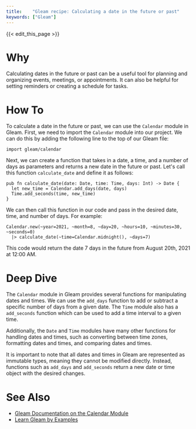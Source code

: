 ```yaml
---
title:    "Gleam recipe: Calculating a date in the future or past"
keywords: ["Gleam"]
---
```


{{< edit_this_page >}}

# Why

Calculating dates in the future or past can be a useful tool for planning and organizing events, meetings, or appointments. It can also be helpful for setting reminders or creating a schedule for tasks.

# How To

To calculate a date in the future or past, we can use the `Calendar` module in Gleam. First, we need to import the `Calendar` module into our project. We can do this by adding the following line to the top of our Gleam file:

```
import gleam/calendar
```

Next, we can create a function that takes in a date, a time, and a number of days as parameters and returns a new date in the future or past. Let's call this function `calculate_date` and define it as follows:

```
pub fn calculate_date(date: Date, time: Time, days: Int) -> Date {
  let new_time = Calendar.add_days(date, days)
  Time.add_seconds(time, new_time)
}
```

We can then call this function in our code and pass in the desired date, time, and number of days. For example:

```
Calendar.new(~year=2021, ~month=8, ~day=20, ~hours=10, ~minutes=30, ~seconds=0)
  |> calculate_date(~time=Calendar.midnight(), ~days=7)
```

This code would return the date 7 days in the future from August 20th, 2021 at 12:00 AM.

# Deep Dive

The `Calendar` module in Gleam provides several functions for manipulating dates and times. We can use the `add_days` function to add or subtract a specific number of days from a given date. The `Time` module also has a `add_seconds` function which can be used to add a time interval to a given time.

Additionally, the `Date` and `Time` modules have many other functions for handling dates and times, such as converting between time zones, formatting dates and times, and comparing dates and times.

It is important to note that all dates and times in Gleam are represented as immutable types, meaning they cannot be modified directly. Instead, functions such as `add_days` and `add_seconds` return a new date or time object with the desired changes.

# See Also

- [Gleam Documentation on the Calendar Module](https://gleam.run/modules/calendar/)
- [Learn Gleam by Examples](https://github.com/gleam-lang/learn-gleam-by-example)